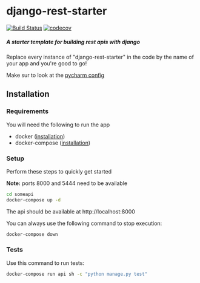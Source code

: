 # django-rest-starter
[![Build Status](https://travis-ci.com/simon-martineau/django-rest-starter.svg?branch=main)](https://travis-ci.com/simon-martineau/django-rest-starter)
[![codecov](https://codecov.io/gh/simon-martineau/django-rest-starter/branch/main/graph/badge.svg?token=MGCXZA5MRM)](https://codecov.io/gh/simon-martineau/django-rest-starter)
##### A starter template for building rest apis with django
Replace every instance of "django-rest-starter" in the code by the name of your app and you're good to go!

Make sur to look at the [pycharm config](ideaConfig.md)

## Installation
### Requirements
You will need the following to run the app
- docker ([installation](https://docs.docker.com/get-docker/))
- docker-compose ([installation](https://docs.docker.com/compose/install/))

### Setup
Perform these steps to quickly get started

**Note:** ports 8000 and 5444 need to be available
```bash
cd someapi
docker-compose up -d
```

The api should be available at http://localhost:8000

You can always use the following command to stop execution:
```bash
docker-compose down
```

### Tests
Use this command to run tests:
```bash
docker-compose run api sh -c "python manage.py test"
```